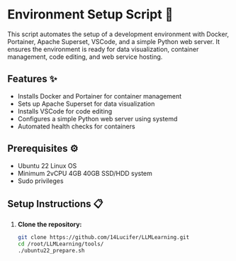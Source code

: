 # Environment Setup Script 🚀

This script automates the setup of a development environment with Docker, Portainer, Apache Superset, VSCode, and a simple Python web server. It ensures the environment is ready for data visualization, container management, code editing, and web service hosting.

## Features ✨
- Installs Docker and Portainer for container management
- Sets up Apache Superset for data visualization
- Installs VSCode for code editing
- Configures a simple Python web server using systemd
- Automated health checks for containers

## Prerequisites ⚙️
- Ubuntu 22  Linux OS
- Minimum 2vCPU 4GB 40GB SSD/HDD system
- Sudo privileges

## Setup Instructions 📋
1. **Clone the repository:**
   ```bash
   git clone https://github.com/14Lucifer/LLMLearning.git
   cd /root/LLMLearning/tools/
   ./ubuntu22_prepare.sh

